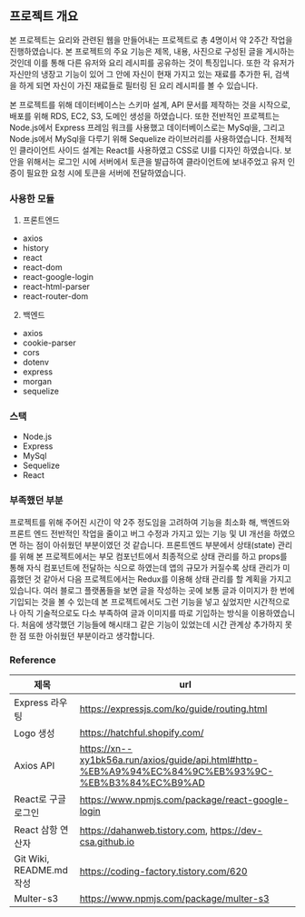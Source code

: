 ## 프로젝트 개요

본 프로젝트는 요리와 관련된 웹을 만들어내는 프로젝트로 총 4명이서 약 2주간 작업을 진행하였습니다. 본 프로젝트의 주요 기능은 제목, 내용, 사진으로 구성된 글을 게시하는
것인데 이를 통해 다른 유저와 요리 레시피를 공유하는 것이 특징입니다. 또한 각 유저가 자신만의 냉장고 기능이 있어 그 안에 자신이 현재 가지고 있는 재료를 추가한 뒤, 검색을 하게
되면 자신이 가진 재료들로 필터링 된 요리 레시피를 볼 수 있습니다. 

본 프로젝트를 위해 데이터베이스는 스키마 설계, API 문서를 제작하는 것을 시작으로, 배포를 위해 RDS, EC2, S3, 도메인 생성을 하였습니다. 또한 전반적인 프로젝트는 
Node.js에서 Express 프레임 워크를 사용했고 데이터베이스로는 MySql을, 그리고 Node.js에서 MySql을 다루기 위해 Sequelize 라이브러리를 사용하였습니다. 전체적인 클라이언트 사이드 설계는 React를 사용하였고 CSS로 UI를 디자인 하였습니다. 보안을 위해서는 로그인 시에 서버에서 토큰을 발급하여 클라이언트에 보내주었고 유저 인증이 필요한
요청 시에 토큰을 서버에 전달하였습니다. 



### 사용한 모듈

1. 프론트엔드                    
- axios                             
- history                           
- react                            
- react-dom                       
- react-google-login                
- react-html-parser                 
- react-router-dom                

2. 백엔드
- axios
- cookie-parser  
- cors
- dotenv
- express                       
- morgan
- sequelize


### 스택

- Node.js
- Express
- MySql
- Sequelize
- React

### 부족했던 부분
프로젝트를 위해 주어진 시간이 약 2주 정도임을 고려하여 기능을 최소화 해, 백엔드와 프론트 엔드 전반적인 작업을 줄이고 버그 수정과 가지고 있는 기능 및 UI 개선을 하였으면
하는 점이 아쉬웠던 부분이였던 것 같습니다. 프론트엔드 부분에서 상태(state) 관리를 위해 본 프로젝트에서는 부모 컴포넌트에서 최종적으로 상태 관리를 하고 props를 통해 자식 컴포넌트에
전달하는 식으로 하였는데 앱의 규모가 커질수록 상태 관리가 미흡했던 것 같아서 다음 프로젝트에서는 Redux를 이용해 상태 관리를 할 계획을 가지고 있습니다. 여러 블로그 플랫폼들을 보면 글을
작성하는 곳에 보통 글과 이미지가 한 번에 기입되는 것을 볼 수 있는데 본 프로젝트에서도 그런 기능을 넣고 싶었지만 시간적으로나 아직 기술적으로도 다소 부족하여 글과 이미지를
따로 기입하는 방식을 이용하였습니다. 처음에 생각했던 기능들에 해시태그 같은 기능이 있었는데 시간 관계상 추가하지 못한 점 또한 아쉬웠던 부분이라고 생각합니다.

### Reference
|제목|url|
|------|---|
|Express 라우팅|https://expressjs.com/ko/guide/routing.html|
|Logo 생성|https://hatchful.shopify.com/|
|Axios API|https://xn--xy1bk56a.run/axios/guide/api.html#http-%EB%A9%94%EC%84%9C%EB%93%9C-%EB%B3%84%EC%B9%AD|
|React로 구글 로그인|https://www.npmjs.com/package/react-google-login|
|React 삼항 연산자|https://dahanweb.tistory.com, https://dev-csa.github.io|
|Git Wiki, README.md 작성|https://coding-factory.tistory.com/620|
|Multer-s3|https://www.npmjs.com/package/multer-s3|
